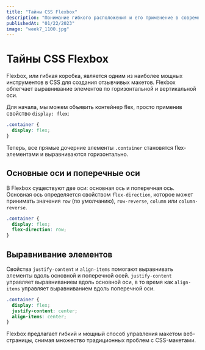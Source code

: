 ```yaml
---
title: "Тайны CSS Flexbox"
description: "Понимание гибкого расположения и его применение в современной веб-разработке."
publishedAt: "01/22/2023"
image: "week7_1100.jpg"
---
```


# Тайны CSS Flexbox

Flexbox, или гибкая коробка, является одним из наиболее мощных инструментов в CSS для создания отзывчивых макетов. Flexbox облегчает выравнивание элементов по горизонтальной и вертикальной оси.

Для начала, мы можем объявить контейнер flex, просто применив свойство `display: flex`:

```css
.container {
  display: flex;
}
```

Теперь, все прямые дочерние элементы `.container` становятся flex-элементами и выравниваются горизонтально.

## Основные оси и поперечные оси

В Flexbox существуют две оси: основная ось и поперечная ось. Основная ось определяется свойством `flex-direction`, которое может принимать значения `row` (по умолчанию), `row-reverse`, `column` или `column-reverse`.

```css
.container {
  display: flex;
  flex-direction: row;
}
```

## Выравнивание элементов

Свойства `justify-content` и `align-items` помогают выравнивать элементы вдоль основной и поперечной осей. `justify-content` управляет выравниванием вдоль основной оси, в то время как `align-items` управляет выравниванием вдоль поперечной оси.

```css
.container {
  display: flex;
  justify-content: center;
  align-items: center;
}
```

Flexbox предлагает гибкий и мощный способ управления макетом веб-страницы, снимая множество традиционных проблем с CSS-макетами.
